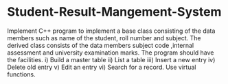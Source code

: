 # Student-Result-Mangement-System

Implement C++ program to implement a base class consisting of the data members such as name of the
student, roll number and subject. The derived class consists of the data members subject code ,internal
assessment and university examination marks. The program should have the facilities. i) Build a master
table ii) List a table iii) Insert a new entry iv) Delete old entry v) Edit an entry vi) Search for a record. Use
virtual functions.
